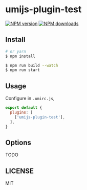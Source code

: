 # umijs-plugin-test

[![NPM version](https://img.shields.io/npm/v/umijs-plugin-test.svg?style=flat)](https://npmjs.org/package/umijs-plugin-test)
[![NPM downloads](http://img.shields.io/npm/dm/umijs-plugin-test.svg?style=flat)](https://npmjs.org/package/umijs-plugin-test)



## Install

```bash
# or yarn
$ npm install
```

```bash
$ npm run build --watch
$ npm run start
```

## Usage

Configure in `.umirc.js`,

```js
export default {
  plugins: [
    ['umijs-plugin-test'],
  ],
}
```

## Options

TODO

## LICENSE

MIT
